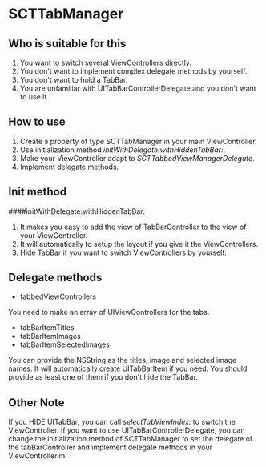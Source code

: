# SCTTabManager

## Who is suitable for this

1. You want to switch several ViewControllers directly.
2. You don't want to implement complex delegate methods by yourself.
3. You don't want to hold a TabBar.
4. You are unfamiliar with UITabBarControllerDelegate and you don't want to use it.

## How to use

1. Create a property of type SCTTabManager  in your main ViewController.
2. Use initialization method *initWithDelegate:withHiddenTabBar:*.
3. Make your ViewController adapt to *SCTTabbedViewManagerDelegate*.
4. Implement delegate methods.

## Init method

####initWithDelegate:withHiddenTabBar:

1. It makes you easy to add the view of TabBarController to the view of your ViewController.
2. It will automatically to setup the layout if you give it the ViewControllers.
3. Hide TabBar if you want to switch ViewControllers by yourself.

## Delegate methods

  - tabbedViewControllers

You need to make an array of UIViewControllers for the tabs.

  - tabBarItemTitles
  - tabBarItemImages
  - tabBarItemSelectedImages

You can provide the NSString as the titles, image and selected image names. It will automatically create UITabBarItem if you need.
You should provide as least one of them if you don't hide the TabBar.

## Other Note

If you HIDE UITabBar, you can call *selectTabViewIndex:* to switch the ViewController.
If you want to use UITabBarControllerDelegate, you can change the initialization method of SCTTabManager to set the delegate of the tabBarController and implement delegate methods in your ViewController.m.
